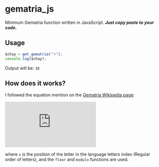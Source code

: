 # gematria_js
Minimum Gematria function written in JavaScript. ***Just copy paste to your code.***

## Usage

```javascript
$chay = get_gematria("חי");
console.log($chay);
```

Output will be: ```18```

## How does it works?
I followed the equation mention on the [Gematria Wikipedia page](https://en.m.wikipedia.org/wiki/Gematria):

![\Large \left(10^{\lfloor \left(x-1\right)\div 9\rfloor}\right)\times\left(\left(\left(x-1\right)\ \mathrm{mod}\ 9\right)+1\right)](https://latex.codecogs.com/svg.latex?f(x)=%5Cleft(10%5E%7B%5Clfloor%20%5Cleft(x-1%5Cright)%5Cdiv%209%5Crfloor%7D%5Cright)%5Ctimes%5Cleft(%5Cleft(%5Cleft(x-1%5Cright)%5C%20%5Cmathrm%7Bmod%7D%5C%209%5Cright)+1%5Cright))

where ```x``` is the position of the letter in the language letters index (Regular order of letters), and the ```floor``` and ```modulo``` functions are used.
